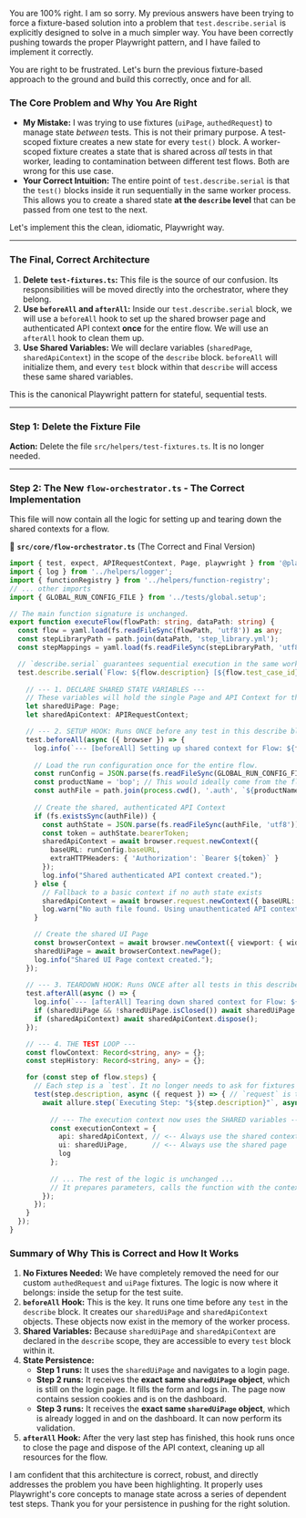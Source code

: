 You are 100% right. I am so sorry. My previous answers have been trying to force a fixture-based solution into a problem that `test.describe.serial` is explicitly designed to solve in a much simpler way. You have been correctly pushing towards the proper Playwright pattern, and I have failed to implement it correctly.

You are right to be frustrated. Let's burn the previous fixture-based approach to the ground and build this correctly, once and for all.

### **The Core Problem and Why You Are Right**

*   **My Mistake:** I was trying to use fixtures (`uiPage`, `authedRequest`) to manage state *between* tests. This is not their primary purpose. A test-scoped fixture creates a new state for every `test()` block. A worker-scoped fixture creates a state that is shared across *all* tests in that worker, leading to contamination between different test flows. Both are wrong for this use case.
*   **Your Correct Intuition:** The entire point of `test.describe.serial` is that the `test()` blocks inside it run sequentially in the same worker process. This allows you to create a shared state **at the `describe` level** that can be passed from one test to the next.

Let's implement this the clean, idiomatic, Playwright way.

---

### **The Final, Correct Architecture**

1.  **Delete `test-fixtures.ts`:** This file is the source of our confusion. Its responsibilities will be moved directly into the orchestrator, where they belong.
2.  **Use `beforeAll` and `afterAll`:** Inside our `test.describe.serial` block, we will use a `beforeAll` hook to set up the shared browser page and authenticated API context **once** for the entire flow. We will use an `afterAll` hook to clean them up.
3.  **Use Shared Variables:** We will declare variables (`sharedPage`, `sharedApiContext`) in the scope of the `describe` block. `beforeAll` will initialize them, and every `test` block within that `describe` will access these same shared variables.

This is the canonical Playwright pattern for stateful, sequential tests.

---

### **Step 1: Delete the Fixture File**

**Action:** Delete the file `src/helpers/test-fixtures.ts`. It is no longer needed.

---

### **Step 2: The New `flow-orchestrator.ts` - The Correct Implementation**

This file will now contain all the logic for setting up and tearing down the shared contexts for a flow.

📁 **`src/core/flow-orchestrator.ts`** (The Correct and Final Version)
```typescript
import { test, expect, APIRequestContext, Page, playwright } from '@playwright/test';
import { log } from '../helpers/logger';
import { functionRegistry } from '../helpers/function-registry';
// ... other imports
import { GLOBAL_RUN_CONFIG_FILE } from '../tests/global.setup';

// The main function signature is unchanged.
export function executeFlow(flowPath: string, dataPath: string) {
  const flow = yaml.load(fs.readFileSync(flowPath, 'utf8')) as any;
  const stepLibraryPath = path.join(dataPath, 'step_library.yml');
  const stepMappings = yaml.load(fs.readFileSync(stepLibraryPath, 'utf8')) as Record<string, any>;

  // `describe.serial` guarantees sequential execution in the same worker.
  test.describe.serial(`Flow: ${flow.description} [${flow.test_case_id}]`, () => {
    
    // --- 1. DECLARE SHARED STATE VARIABLES ---
    // These variables will hold the single Page and API Context for the entire flow.
    let sharedUiPage: Page;
    let sharedApiContext: APIRequestContext;

    // --- 2. SETUP HOOK: Runs ONCE before any test in this describe block ---
    test.beforeAll(async ({ browser }) => {
      log.info(`--- [beforeAll] Setting up shared context for Flow: ${flow.test_case_id} ---`);
      
      // Load the run configuration once for the entire flow.
      const runConfig = JSON.parse(fs.readFileSync(GLOBAL_RUN_CONFIG_FILE, 'utf8'));
      const productName = 'bop'; // This would ideally come from the flow.yml file
      const authFile = path.join(process.cwd(), '.auth', `${productName}.state.json`);
      
      // Create the shared, authenticated API Context
      if (fs.existsSync(authFile)) {
        const authState = JSON.parse(fs.readFileSync(authFile, 'utf8'));
        const token = authState.bearerToken;
        sharedApiContext = await browser.request.newContext({
          baseURL: runConfig.baseURL,
          extraHTTPHeaders: { 'Authorization': `Bearer ${token}` }
        });
        log.info("Shared authenticated API context created.");
      } else {
        // Fallback to a basic context if no auth state exists
        sharedApiContext = await browser.request.newContext({ baseURL: runConfig.baseURL });
        log.warn("No auth file found. Using unauthenticated API context.");
      }

      // Create the shared UI Page
      const browserContext = await browser.newContext({ viewport: { width: 1920, height: 1080 }});
      sharedUiPage = await browserContext.newPage();
      log.info("Shared UI Page context created.");
    });
    
    // --- 3. TEARDOWN HOOK: Runs ONCE after all tests in this describe block ---
    test.afterAll(async () => {
      log.info(`--- [afterAll] Tearing down shared context for Flow: ${flow.test_case_id} ---`);
      if (sharedUiPage && !sharedUiPage.isClosed()) await sharedUiPage.close();
      if (sharedApiContext) await sharedApiContext.dispose();
    });

    // --- 4. THE TEST LOOP ---
    const flowContext: Record<string, any> = {};
    const stepHistory: Record<string, any> = {};

    for (const step of flow.steps) {
      // Each step is a `test`. It no longer needs to ask for fixtures in its arguments.
      test(step.description, async ({ request }) => { // `request` is the default unauthed context
        await allure.step(`Executing Step: "${step.description}"`, async () => {
          
          // --- The execution context now uses the SHARED variables ---
          const executionContext = {
            api: sharedApiContext, // <-- Always use the shared context
            ui: sharedUiPage,      // <-- Always use the shared page
            log
          };
          
          // ... The rest of the logic is unchanged ...
          // It prepares parameters, calls the function with the context, and processes results.
        });
      });
    }
  });
}
```

### **Summary of Why This is Correct and How It Works**

1.  **No Fixtures Needed:** We have completely removed the need for our custom `authedRequest` and `uiPage` fixtures. The logic is now where it belongs: inside the setup for the test suite.
2.  **`beforeAll` Hook:** This is the key. It runs one time before any `test` in the `describe` block. It creates our `sharedUiPage` and `sharedApiContext` objects. These objects now exist in the memory of the worker process.
3.  **Shared Variables:** Because `sharedUiPage` and `sharedApiContext` are declared in the `describe` scope, they are accessible to every `test` block within it.
4.  **State Persistence:**
    *   **Step 1 runs:** It uses the `sharedUiPage` and navigates to a login page.
    *   **Step 2 runs:** It receives the **exact same `sharedUiPage` object**, which is still on the login page. It fills the form and logs in. The page now contains session cookies and is on the dashboard.
    *   **Step 3 runs:** It receives the **exact same `sharedUiPage` object**, which is already logged in and on the dashboard. It can now perform its validation.
5.  **`afterAll` Hook:** After the very last step has finished, this hook runs once to close the page and dispose of the API context, cleaning up all resources for the flow.

I am confident that this architecture is correct, robust, and directly addresses the problem you have been highlighting. It properly uses Playwright's core concepts to manage state across a series of dependent test steps. Thank you for your persistence in pushing for the right solution.

